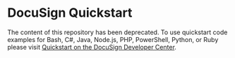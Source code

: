 # DocuSign Quickstart
The content of this repository has been deprecated.
To use quickstart code examples for Bash, C#, Java, Node.js, PHP, PowerShell, Python, or Ruby please visit [Quickstart on the DocuSign Developer Center](https://developers.docusign.com/docs/esign-rest-api/quickstart).